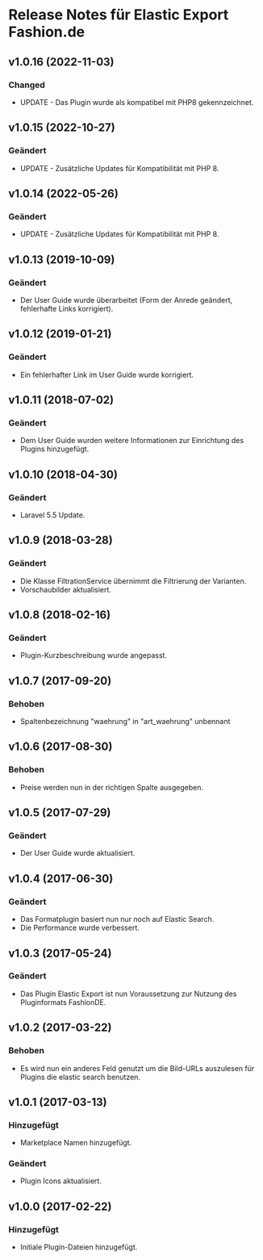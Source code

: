 # Release Notes für Elastic Export Fashion.de

## v1.0.16 (2022-11-03)

### Changed
- UPDATE - Das Plugin wurde als kompatibel mit PHP8 gekennzeichnet.

## v1.0.15 (2022-10-27)

### Geändert
- UPDATE - Zusätzliche Updates für Kompatibilität mit PHP 8.

## v1.0.14 (2022-05-26)

### Geändert
- UPDATE - Zusätzliche Updates für Kompatibilität mit PHP 8.

## v1.0.13 (2019-10-09)

### Geändert
- Der User Guide wurde überarbeitet (Form der Anrede geändert, fehlerhafte Links korrigiert).

## v1.0.12 (2019-01-21)

### Geändert
- Ein fehlerhafter Link im User Guide wurde korrigiert.

## v1.0.11 (2018-07-02)

### Geändert
- Dem User Guide wurden weitere Informationen zur Einrichtung des Plugins hinzugefügt.

## v1.0.10 (2018-04-30)

### Geändert
- Laravel 5.5 Update.

## v1.0.9 (2018-03-28)

### Geändert
- Die Klasse FiltrationService übernimmt die Filtrierung der Varianten.
- Vorschaubilder aktualisiert.

## v1.0.8 (2018-02-16)

### Geändert
- Plugin-Kurzbeschreibung wurde angepasst.

## v1.0.7 (2017-09-20)

### Behoben
- Spaltenbezeichnung "waehrung" in "art_waehrung" unbennant

## v1.0.6 (2017-08-30)

### Behoben
- Preise werden nun in der richtigen Spalte ausgegeben.

## v1.0.5 (2017-07-29)

### Geändert
- Der User Guide wurde aktualisiert.

## v1.0.4 (2017-06-30)

### Geändert
- Das Formatplugin basiert nun nur noch auf Elastic Search.
- Die Performance wurde verbessert.

## v1.0.3 (2017-05-24)

### Geändert
- Das Plugin Elastic Export ist nun Voraussetzung zur Nutzung des Pluginformats FashionDE.

## v1.0.2 (2017-03-22)

### Behoben
- Es wird nun ein anderes Feld genutzt um die Bild-URLs auszulesen für Plugins die elastic search benutzen.

## v1.0.1 (2017-03-13)

### Hinzugefügt
- Marketplace Namen hinzugefügt.

### Geändert
- Plugin Icons aktualisiert.

## v1.0.0 (2017-02-22)

### Hinzugefügt
- Initiale Plugin-Dateien hinzugefügt.

